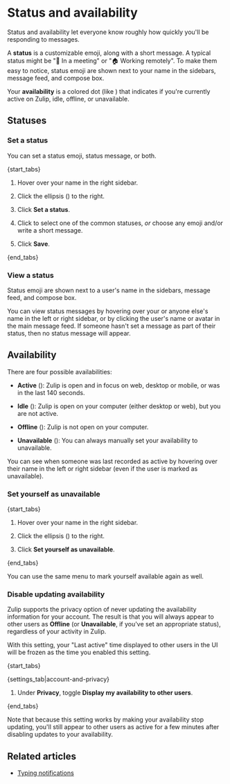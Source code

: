 # Status and availability

Status and availability let everyone know roughly how quickly you'll be
responding to messages.

A **status** is a customizable emoji, along with a short message. A typical
status might be "📅 In a meeting" or "🏠 Working remotely". To make them easy to
notice, status emoji are shown next to your name in the sidebars, message feed,
and compose box.

Your **availability** is a colored dot (like <span class="indicator green
solid"></span>) that indicates if you're currently active on Zulip, idle,
offline, or unavailable.

## Statuses

### Set a status

You can set a status emoji, status message, or both.

{start_tabs}

1. Hover over your name in the right sidebar.

1. Click the ellipsis (<i class="zulip-icon zulip-icon-ellipsis-v-solid"></i>) to the right.

1. Click **Set a status**.

1. Click to select one of the common statuses, *or* choose any emoji and/or
   write a short message.

1. Click **Save**.

{end_tabs}

### View a status

Status emoji are shown next to a user's name in the sidebars, message feed,
and compose box.

You can view status messages by hovering over your or anyone else's name in the
left or right sidebar, or by clicking the user's name or avatar in the main
message feed. If someone hasn't set a message as part of their status, then no
status message will appear.

## Availability

There are four possible availabilities:

* **Active** (<span class="indicator green solid"></span>): Zulip is
  open and in focus on web, desktop or mobile, or was in the last 140
  seconds.

* **Idle** (<span class="indicator orange"></span>): Zulip is open on
  your computer (either desktop or web), but you are not active.

* **Offline** (<span class="indicator grey"></span>): Zulip is not
  open on your computer.

* **Unavailable** (<span class="indicator grey-line"></span>): You can
  always manually set your availability to unavailable.


You can see when someone was last recorded as active by hovering over
their name in the left or right sidebar (even if the user is marked as
unavailable).

### Set yourself as unavailable

{start_tabs}

1. Hover over your name in the right sidebar.

1. Click the ellipsis (<i class="zulip-icon zulip-icon-ellipsis-v-solid"></i>) to the right.

1. Click **Set yourself as unavailable**.

{end_tabs}

You can use the same menu to mark yourself available again as well.

### Disable updating availability

Zulip supports the privacy option of never updating the availability
information for your account.  The result is that you will always
appear to other users as **Offline** (or **Unavailable**, if you've
set an appropriate status), regardless of your activity in Zulip.

With this setting, your "Last active" time displayed to other users in
the UI will be frozen as the time you enabled this setting.

{start_tabs}

{settings_tab|account-and-privacy}

1. Under **Privacy**, toggle **Display my availability to other users**.

{end_tabs}

Note that because this setting works by making your availability stop
updating, you'll still appear to other users as active for a few
minutes after disabling updates to your availability.

## Related articles

* [Typing notifications](/help/typing-notifications)
